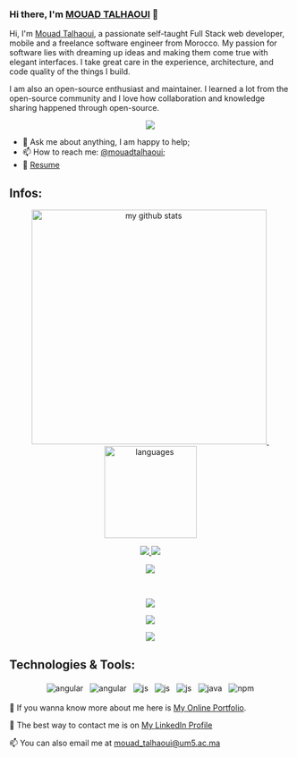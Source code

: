 
### Hi there, I'm [MOUAD TALHAOUI](http://www.mouadtalhaoui.me) 👋

Hi, I'm [Mouad Talhaoui](http://www.mouadtalhaoui.me), a passionate self-taught Full Stack web developer, mobile and a freelance software engineer from Morocco. My passion for software lies with dreaming up ideas and making them come true with elegant interfaces. I take great care in the experience, architecture, and code quality of the things I build.

I am also an open-source enthusiast and maintainer. I learned a lot from the open-source community and I love how collaboration and knowledge sharing happened through open-source.                
      <p align="center">
<img src ="https://github.com/MOUAD-TALHAOUI/MOUAD-TALHAOUI/blob/main/code.gif" > </p>
- 💬 Ask me about anything, I am happy to help;</br>
- 📫 How to reach me: [@mouadtalhaoui](talhaouimouad02@gmail.com);</br>
- 📝 [Resume](http://www.mouadtalhaoui.me)</br>






## Infos:

<!-- status codes -->
<p align="center">
<a align="center" href="https://github-readme-stats.vercel.app/api?username=MOUAD-TALHAOUI&show_icons=true&theme=tokyonight">
    <p align="center">
    <img src="https://github-readme-stats.vercel.app/api?username=MOUAD-TALHAOUI&show_icons=true&theme=tokyonight" alt="my github stats" width="420"/>&nbsp;<img src="https://github-readme-stats.vercel.app/api/top-langs/?username=MOUAD-TALHAOUI&layout=compact&theme=tokyonight" alt="languages" height="165">
    </p>
    </p>
<p align="center">
  <a href="https://github.com/MOUAD-TALHAOUI/BullTricker">
    <img src="https://github-readme-stats.vercel.app/api/pin/?username=MOUAD-TALHAOUI&repo=BullTricker&show_icons=true&theme=radical" />
  </a>
  <a href="https://github.com/MOUAD-TALHAOUI/Louezz">
    <img src="https://github-readme-stats.vercel.app/api/pin/?username=MOUAD-TALHAOUI&repo=Louezz&show_icons=true&theme=radical" />
  </a>
</p>




<p align="center">
  <a href="https://github.com/MOUAD-TALHAOUI/ChatApp">
    <img src="https://github-readme-stats.vercel.app/api/pin/?username=MOUAD-TALHAOUI&repo=ChatApp&show_icons=true&theme=radical" />
  </a>
 
</p>




<br/>


<p align="center"><a target="https://github.com/MOUAD-TALHAOUI/github-profile-trophy"><img src="https://github-profile-trophy.vercel.app/?username=MOUAD-TALHAOUI&theme=onedark&row=2&column=3&margin-w=15&margin-h=15"></a></p>

<p align="center"><a target="https://github.com/MOUAD-TALHAOUI/github-profile-trophy"><img src="https://metrics.lecoq.io/MOUAD-TALHAOUI"></a></p>

<p align="center"><a target="https://github.com/MOUAD-TALHAOUI/github-profile-trophy"><img src="https://github-readme-streak-stats.herokuapp.com/?user=MOUAD-TALHAOUI"></a></p>




## Technologies & Tools:

<p align="center">

  <!-- For more icons follow : https://github.com/MikeCodesDotNET/ColoredBadges -->

  <img src="https://github.com/Quadrified/Quadrified/blob/master/assets/svg/dev/frameworks/%20angular.svg" alt="angular" style="vertical-align:top; margin:4px">
  <img src="https://github.com/Quadrified/Quadrified/blob/master/assets/svg/dev/frameworks/%20angular.svg" alt="angular" style="vertical-align:top; margin:4px">
  <img src="https://github.com/Quadrified/Quadrified/blob/master/assets/svg/dev/languages/js.svg" alt="js" style="vertical-align:top; margin:4px">
  <img src="https://github.com/Quadrified/Quadrified/blob/master/assets/svg/dev/languages/python.svg" alt="js" style="vertical-align:top; margin:4px">
  <img src="https://github.com/Quadrified/Quadrified/blob/master/assets/svg/dev/languages/html.svg" alt="js" style="vertical-align:top; margin:4px">
  <img src="https://github.com/Quadrified/Quadrified/blob/master/assets/svg/dev/languages/java.svg" alt="java" style="vertical-align:top; margin:4px">
  <img src="https://github.com/Quadrified/Quadrified/blob/master/assets/svg/dev/services/npm.svg" alt="npm" style="vertical-align:top; margin:4px">


🤔 If you wanna know more about me here is [My Online Portfolio](https://mouad-talhaoui.github.io).

💬 The best way to contact me is on [My LinkedIn Profile](https://www.linkedin.com/in/mouad-talhaoui-7a2a99183/)

📫 You can also email me at [mouad_talhaoui@um5.ac.ma](mailto:mouad_talhaoui@um5.ac.ma)





